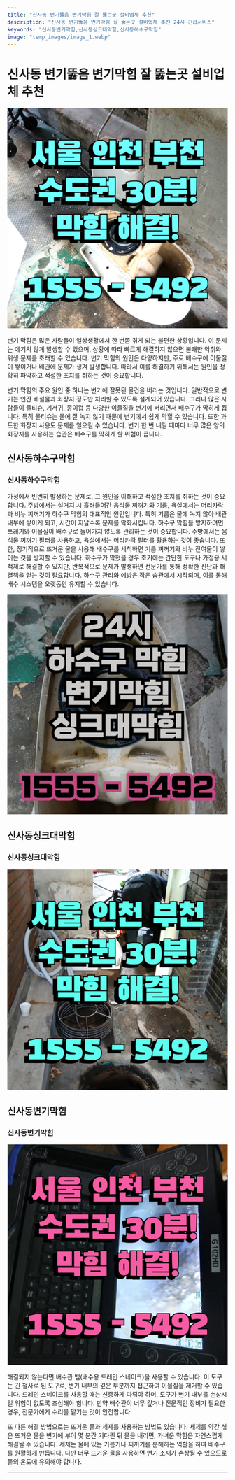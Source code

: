 ```yaml
---
title: "신사동 변기뚫음 변기막힘 잘 뚫는곳 설비업체 추천"
description: "신사동 변기뚫음 변기막힘 잘 뚫는곳 설비업체 추천 24시 긴급서비스"
keywords: "신사동변기막힘,신사동싱크대막힘,신사동하수구막힘"
image: "temp_images/image_1.webp"
---
```


# 신사동 변기뚫음 변기막힘 잘 뚫는곳 설비업체 추천

![신사동하수구막힘](temp_images/image_9.webp) 

변기 막힘은 많은 사람들이 일상생활에서 한 번쯤 겪게 되는 불편한 상황입니다. 이 문제는 예기치 않게 발생할 수 있으며, 상황에 따라 빠르게 해결하지 않으면 불쾌한 악취와 위생 문제를 초래할 수 있습니다. 변기 막힘의 원인은 다양하지만, 주로 배수구에 이물질이 쌓이거나 배관에 문제가 생겨 발생합니다. 따라서 이를 해결하기 위해서는 원인을 정확히 파악하고 적절한 조치를 취하는 것이 중요합니다.

변기 막힘의 주요 원인 중 하나는 변기에 잘못된 물건을 버리는 것입니다. 일반적으로 변기는 인간 배설물과 화장지 정도만 처리할 수 있도록 설계되어 있습니다. 그러나 많은 사람들이 물티슈, 기저귀, 종이컵 등 다양한 이물질을 변기에 버리면서 배수구가 막히게 됩니다. 특히 물티슈는 물에 잘 녹지 않기 때문에 변기에서 쉽게 막힐 수 있습니다. 또한 과도한 화장지 사용도 문제를 일으킬 수 있습니다. 변기 한 번 내릴 때마다 너무 많은 양의 화장지를 사용하는 습관은 배수구를 막히게 할 위험이 큽니다.


## 신사동하수구막힘

### 신사동하수구막힘

 가정에서 빈번히 발생하는 문제로, 그 원인을 이해하고 적절한 조치를 취하는 것이 중요합니다. 주방에서는 설거지 시 흘러들어간 음식물 찌꺼기와 기름, 욕실에서는 머리카락과 비누 찌꺼기가 하수구 막힘의 대표적인 원인입니다. 특히 기름은 물에 녹지 않아 배관 내부에 쌓이게 되고, 시간이 지날수록 문제를 악화시킵니다. 하수구 막힘을 방지하려면 쓰레기와 이물질이 배수구로 들어가지 않도록 관리하는 것이 중요합니다. 주방에서는 음식물 찌꺼기 필터를 사용하고, 욕실에서는 머리카락 필터를 활용하는 것이 좋습니다. 또한, 정기적으로 뜨거운 물을 사용해 배수구를 세척하면 기름 찌꺼기와 비누 잔여물이 쌓이는 것을 방지할 수 있습니다. 하수구가 막혔을 경우 초기에는 간단한 도구나 가정용 세척제로 해결할 수 있지만, 반복적으로 문제가 발생하면 전문가를 통해 정확한 진단과 해결책을 얻는 것이 필요합니다. 하수구 관리와 예방은 작은 습관에서 시작되며, 이를 통해 배수 시스템을 오랫동안 유지할 수 있습니다.

![신사동하수구막힘](temp_images/image_7.webp) 



## 신사동싱크대막힘

### 신사동싱크대막힘

![신사동싱크대막힘](temp_images/image_5.webp) 



## 신사동변기막힘

### 신사동변기막힘

![신사동변기막힘](temp_images/image_6.webp) 

  해결되지 않는다면 배수관 뱀(배수용 드레인 스네이크)을 사용할 수 있습니다. 이 도구는 긴 철사로 된 도구로, 변기 내부의 깊은 부분까지 접근하여 이물질을 제거할 수 있습니다. 드레인 스네이크를 사용할 때는 신중하게 다뤄야 하며, 도구가 변기 내부를 손상시킬 위험이 없도록 조심해야 합니다. 만약 배수관이 너무 깊거나 전문적인 장비가 필요한 경우, 전문가에게 수리를 맡기는 것이 안전합니다.

또 다른 해결 방법으로는 뜨거운 물과 세제를 사용하는 방법도 있습니다. 세제를 약간 섞은 뜨거운 물을 변기에 부어 몇 분간 기다린 뒤 물을 내리면, 가벼운 막힘은 자연스럽게 해결될 수 있습니다. 세제는 물에 있는 기름기나 찌꺼기를 분해하는 역할을 하여 배수구를 원활하게 만듭니다. 다만 너무 뜨거운 물을 사용하면 변기 소재가 손상될 수 있으므로 물의 온도에 유의해야 합니다.

---

